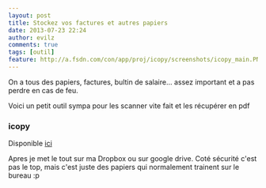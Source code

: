 ```yaml
---
layout: post
title: Stockez vos factures et autres papiers
date: 2013-07-23 22:24
author: evilz
comments: true
tags: [outil]
feature: http://a.fsdn.com/con/app/proj/icopy/screenshots/icopy_main.PNG
---
```

On a tous des papiers, factures, bultin de salaire... assez important et a pas perdre en cas de feu.

Voici un petit outil sympa pour les scanner vite fait et les récupérer en pdf

### icopy

Disponible <a href="http://icopy.sourceforge.net/?page_id=72">ici</a>

Apres je met le tout sur ma Dropbox ou sur google drive.
Coté sécurité c'est pas le top, mais c'est juste des papiers qui normalement trainent sur le bureau :p
